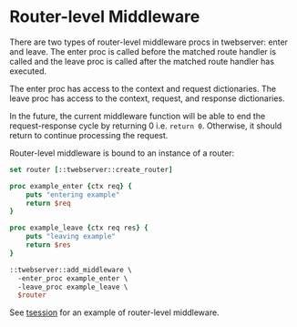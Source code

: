 # Router-level Middleware

There are two types of router-level middleware procs in twebserver:
enter and leave. The enter proc is called before the matched route handler
is called and the leave proc is called after the matched
route handler has executed.

The enter proc has access to the context and request dictionaries.
The leave proc has access to the context, request, and response dictionaries.

In the future, the current middleware function will be able to
end the request-response cycle by returning 0 i.e. ```return 0```.
Otherwise, it should return to continue processing the request.

Router-level middleware is bound to an instance of
a router:
    
```tcl
set router [::twebserver::create_router]

proc example_enter {ctx req} {
    puts "entering example"
    return $req
}

proc example_leave {ctx req res} {
    puts "leaving example"
    return $res
}

::twebserver::add_middleware \
  -enter_proc example_enter \
  -leave_proc example_leave \
  $router
```

See [tsession](https://github.com/jerily/tsession) for an example of router-level middleware.